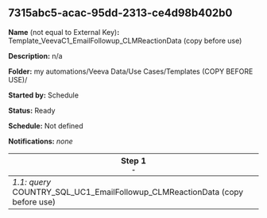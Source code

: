 ## 7315abc5-acac-95dd-2313-ce4d98b402b0

**Name** (not equal to External Key)**:** Template_VeevaC1_EmailFollowup_CLMReactionData (copy before use)

**Description:** n/a

**Folder:** my automations/Veeva Data/Use Cases/Templates (COPY BEFORE USE)/

**Started by:** Schedule

**Status:** Ready

**Schedule:** Not defined

**Notifications:** _none_


| Step 1<br>_<small>-</small>_ |
| --- |
| _1.1: query_<br>COUNTRY_SQL_UC1_EmailFollowup_CLMReactionData (copy before use) |
